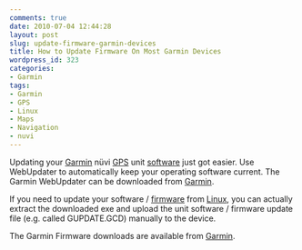 ```yaml
---
comments: true
date: 2010-07-04 12:44:28
layout: post
slug: update-firmware-garmin-devices
title: How to Update Firmware On Most Garmin Devices
wordpress_id: 323
categories:
- Garmin
tags:
- Garmin
- GPS
- Linux
- Maps
- Navigation
- nuvi
---
```



Updating your [Garmin](http://en.wikipedia.org/wiki/Garmin) nüvi [GPS](http://en.wikipedia.org/wiki/Global_Positioning_System) unit [software](http://en.wikipedia.org/wiki/Computer_software) just got easier. Use WebUpdater to automatically keep your operating software current. The Garmin WebUpdater can be downloaded from [Garmin](http://www8.garmin.com/support/download.jsp).

If you need to update your software / [firmware](http://en.wikipedia.org/wiki/Firmware) from [Linux](http://en.wikipedia.org/wiki/Linux), you can actually extract the downloaded exe and upload the unit software / firmware update file (e.g. called GUPDATE.GCD) manually to the device.

The Garmin Firmware downloads are available from [Garmin](http://www8.garmin.com/support/blosp.jsp).
